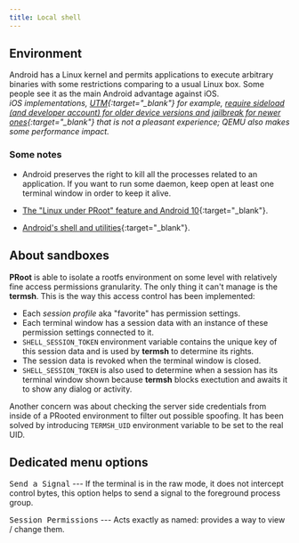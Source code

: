 ```yaml
---
title: Local shell
---
```

## Environment

Android has a Linux kernel and permits applications to execute arbitrary binaries with some restrictions comparing to a usual Linux box.
Some people see it as the main Android advantage against iOS.
<br/>*iOS implementations, [UTM](https://getutm.app/){:target="_blank"} for example,
[require sideload (and developer account) for older device versions and jailbreak for newer ones](https://getutm.app/install/){:target="_blank"}
that is not a pleasant experience; QEMU also makes some performance impact.*

### Some notes

* Android preserves the right to kill all the processes related to an application.
If you want to run some daemon, keep open at least one terminal window in order to keep it alive.

* [The "Linux under PRoot" feature and Android&nbsp;10](local-shell-w-x.html#main_content){:target="_blank"}.

* [Android's shell and utilities](https://android.googlesource.com/platform/system/core/+/master/shell_and_utilities/README.md){:target="_blank"}.

## About sandboxes

**PRoot** is able to isolate a rootfs environment on some level with relatively fine access permissions granularity.
The only thing it can't manage is the **termsh**.
This is the way this access control has been implemented:

* Each *session profile* aka "favorite" has permission settings.
* Each terminal window has a session data with an instance of these permission settings connected to it.
* `SHELL_SESSION_TOKEN` environment variable contains the unique key of this session data
and is used by **termsh** to determine its rights.
* The session data is revoked when the terminal window is closed.
* `SHELL_SESSION_TOKEN` is also used to determine when a session has its terminal window shown
because **termsh** blocks exectution and awaits it to show any dialog or activity.

Another concern was about checking the server side credentials from inside of a PRooted environment to filter out possible spoofing.
It has been solved by introducing `TERMSH_UID` environment variable to be set to the real UID.

## Dedicated menu options

<kbd>Send a Signal</kbd> --- If the terminal is in the raw mode, it does not intercept control bytes,
this option helps to send a signal to the foreground process group.

<kbd>Session Permissions</kbd> --- Acts exactly as named: provides a way to view / change them.
